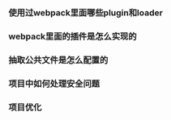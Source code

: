 ### 使用过webpack里面哪些plugin和loader



### webpack里面的插件是怎么实现的


### 抽取公共文件是怎么配置的


### 项目中如何处理安全问题

### 项目优化

### 